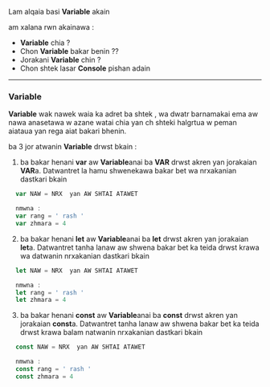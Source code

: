 Lam alqaia basi **Variable** akain

am xalana rwn akainawa :

* **Variable** chia ?
* Chon **Variable** bakar benin ??
* Jorakani **Variable** chin ?
* Chon shtek lasar **Console** pishan adain

----------------------------------------

### Variable

**Variable** wak nawek waia ka adret ba shtek , wa dwatr barnamakai ema aw nawa anasetawa w azane watai chia yan ch shteki halgrtua w peman aiataua yan rega aiat bakari bhenin.

ba 3 jor atwanin **Variable** drwst bkain :

1. ba bakar henani **var**
   aw **Variable**anai ba **VAR** drwst akren yan jorakaian **VAR**a. Datwantret la hamu shwenekawa bakar bet wa nrxakanian dastkari bkain
  ```javascript
    var NAW = NRX  yan AW SHTAI ATAWET

    nmwna :
    var rang = ' rash '
    var zhmara = 4
  ```
2. ba bakar henani **let**
   aw **Variable**anai ba **let** drwst akren yan jorakaian **let**a. Datwantret tanha lanaw aw shwena bakar bet ka teida drwst krawa wa datwanin nrxakanian dastkari bkain
  ```javascript
    let NAW = NRX  yan AW SHTAI ATAWET

    nmwna :
    let rang = ' rash '
    let zhmara = 4
  ```
3. ba bakar henani **const**
   aw **Variable**anai ba **const** drwst akren yan jorakaian **const**a. Datwantret tanha lanaw aw shwena bakar bet ka teida drwst krawa balam natwanin nrxakanian dastkari bkain
  ```javascript
    const NAW = NRX  yan AW SHTAI ATAWET

    nmwna :
    const rang = ' rash '
    const zhmara = 4
  ```
